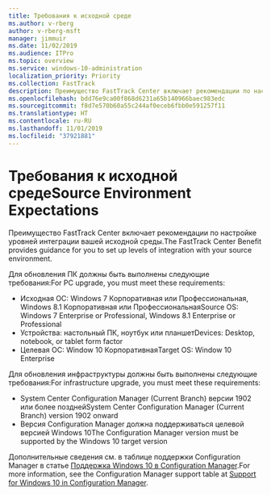 ```yaml
---
title: Требования к исходной среде
ms.author: v-rberg
author: v-rberg-msft
manager: jimmuir
ms.date: 11/02/2019
ms.audience: ITPro
ms.topic: overview
ms.service: windows-10-administration
localization_priority: Priority
ms.collection: FastTrack
description: Преимущество FastTrack Center включает рекомендации по настройке уровней интеграции вашей исходной среды для развертывания Windows 10.
ms.openlocfilehash: bdd76e9ca00f868d6231a65b140966baec983edc
ms.sourcegitcommit: f8d7e570b60a55c244af0eceb6fbb0e591257f11
ms.translationtype: HT
ms.contentlocale: ru-RU
ms.lasthandoff: 11/01/2019
ms.locfileid: "37921881"
---
```

# <a name="source-environment-expectations"></a><span data-ttu-id="bbcd9-103">Требования к исходной среде</span><span class="sxs-lookup"><span data-stu-id="bbcd9-103">Source Environment Expectations</span></span>

<span data-ttu-id="bbcd9-104">Преимущество FastTrack Center включает рекомендации по настройке уровней интеграции вашей исходной среды.</span><span class="sxs-lookup"><span data-stu-id="bbcd9-104">The FastTrack Center Benefit provides guidance for you to set up levels of integration with your source environment.</span></span>
  
<span data-ttu-id="bbcd9-105">Для обновления ПК должны быть выполнены следующие требования:</span><span class="sxs-lookup"><span data-stu-id="bbcd9-105">For PC upgrade, you must meet these requirements:</span></span>

- <span data-ttu-id="bbcd9-106">Исходная ОС: Windows 7 Корпоративная или Профессиональная, Windows 8.1 Корпоративная или Профессиональная</span><span class="sxs-lookup"><span data-stu-id="bbcd9-106">Source OS: Windows 7 Enterprise or Professional, Windows 8.1 Enterprise or Professional</span></span>
- <span data-ttu-id="bbcd9-107">Устройства: настольный ПК, ноутбук или планшет</span><span class="sxs-lookup"><span data-stu-id="bbcd9-107">Devices: Desktop, notebook, or tablet form factor</span></span>
- <span data-ttu-id="bbcd9-108">Целевая ОС: Window 10 Корпоративная</span><span class="sxs-lookup"><span data-stu-id="bbcd9-108">Target OS: Window 10 Enterprise</span></span>

<span data-ttu-id="bbcd9-109">Для обновления инфраструктуры должны быть выполнены следующие требования:</span><span class="sxs-lookup"><span data-stu-id="bbcd9-109">For infrastructure upgrade, you must meet these requirements:</span></span>   

- <span data-ttu-id="bbcd9-110">System Center Configuration Manager (Current Branch) версии 1902 или более поздней</span><span class="sxs-lookup"><span data-stu-id="bbcd9-110">System Center Configuration Manager (Current Branch) version 1902 onward</span></span> 
- <span data-ttu-id="bbcd9-111">Версия Configuration Manager должна поддерживаться целевой версией Windows 10</span><span class="sxs-lookup"><span data-stu-id="bbcd9-111">The Configuration Manager version must be supported by the Windows 10 target version</span></span>

<span data-ttu-id="bbcd9-112">Дополнительные сведения см. в таблице поддержки Configuration Manager в статье [Поддержка Windows 10 в Configuration Manager](https://docs.microsoft.com/sccm/core/plan-design/configs/support-for-windows-10).</span><span class="sxs-lookup"><span data-stu-id="bbcd9-112">For more information, see the Configuration Manager support table at [Support for Windows 10 in Configuration Manager](https://docs.microsoft.com/sccm/core/plan-design/configs/support-for-windows-10).</span></span>
  

 